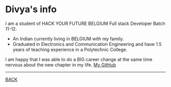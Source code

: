 # Divya's info
I am a student of HACK YOUR FUTURE BELGIUM Full stack Developer Batch 11-12. 
 * An Indian currently living in BELGIUM with my family.
 * Graduated in Electronics and Communication Engineering and have 1.5 years of teaching experience in a Polytechnic College.  

I am happy that I was able to do a BIG career change at the same time nervous about the new chapter in my life. [My GitHub](https://github.com/Divyasree345)

---
[BACK](README.md#basic_branching_workflow)